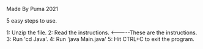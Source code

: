 Made By Puma 			2021

5 easy steps to use.

1: Unzip the file.
2: Read the instructions.		<-----These are the instructions.
3: Run 'cd Java'.
4: Run 'java Main.java'
5: Hit CTRL+C to exit the program.
